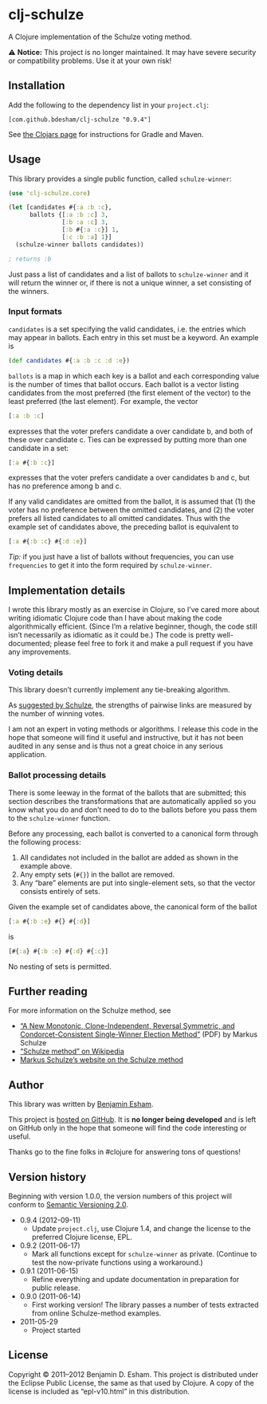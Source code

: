# clj-schulze

A Clojure implementation of the Schulze voting method.

⚠️ **Notice:** This project is no longer maintained. It may have severe security or compatibility problems. Use it at your own risk!

## Installation

Add the following to the dependency list in your `project.clj`:

    [com.github.bdesham/clj-schulze "0.9.4"]

See [the Clojars page][Clojars] for instructions for Gradle and Maven.

[Clojars]: https://clojars.org/com.github.bdesham/clj-schulze

## Usage

This library provides a single public function, called `schulze-winner`:

```clojure
(use 'clj-schulze.core)

(let [candidates #{:a :b :c},
      ballots {[:a :b :c] 3,
               [:b :a :c] 3,
               [:b #{:a :c}] 1,
               [:c :b :a] 1}]
  (schulze-winner ballots candidates))

; returns :b
```

Just pass a list of candidates and a list of ballots to `schulze-winner` and it will return the winner or, if there is not a unique winner, a set consisting of the winners.

### Input formats

`candidates` is a set specifying the valid candidates, i.e. the entries which may appear in ballots. Each entry in this set must be a keyword. An example is

```clojure
(def candidates #{:a :b :c :d :e})
```

`ballots` is a map in which each key is a ballot and each corresponding value is the number of times that ballot occurs. Each ballot is a vector listing candidates from the most preferred (the first element of the vector) to the least preferred (the last element). For example, the vector

```clojure
[:a :b :c]
```

expresses that the voter prefers candidate a over candidate b, and both of these over candidate c. Ties can be expressed by putting more than one candidate in a set:

```clojure
[:a #{:b :c}]
```

expresses that the voter prefers candidate a over candidates b and c, but has no preference among b and c.

If any valid candidates are omitted from the ballot, it is assumed that (1) the voter has no preference between the omitted candidates, and (2) the voter prefers all listed candidates to all omitted candidates. Thus with the example set of candidates above, the preceding ballot is equivalent to

```clojure
[:a #{:b :c} #{:d :e}]
```

*Tip:* if you just have a list of ballots without frequencies, you can use `frequencies` to get it into the form required by `schulze-winner`.

## Implementation details

I wrote this library mostly as an exercise in Clojure, so I’ve cared more about writing idiomatic Clojure code than I have about making the code algorithmically efficient. (Since I’m a relative beginner, though, the code still isn’t necessarily as idiomatic as it could be.) The code is pretty well-documented; please feel free to fork it and make a pull request if you have any improvements.

### Voting details

This library doesn’t currently implement any tie-breaking algorithm.

As [suggested by Schulze](http://home.versanet.de/~chris1-schulze/schulze1.pdf), the strengths of pairwise links are measured by the number of winning votes.

I am not an expert in voting methods or algorithms. I release this code in the hope that someone will find it useful and instructive, but it has not been audited in any sense and is thus not a great choice in any serious application.

### Ballot processing details

There is some leeway in the format of the ballots that are submitted; this section describes the transformations that are automatically applied so you know what you do and don’t need to do to the ballots before you pass them to the `schulze-winner` function.

Before any processing, each ballot is converted to a canonical form through the following process:

1. All candidates not included in the ballot are added as shown in the example above.
2. Any empty sets (`#{}`) in the ballot are removed.
3. Any “bare” elements are put into single-element sets, so that the vector consists entirely of sets.

Given the example set of candidates above, the canonical form of the ballot

```clojure
[:a #{:b :e} #{} #{:d}]
```

is

```clojure
[#{:a} #{:b :e} #{:d} #{:c}]
```

No nesting of sets is permitted.

## Further reading

For more information on the Schulze method, see

* [“A New Monotonic, Clone-Independent, Reversal Symmetric, and Condorcet-Consistent Single-Winner Election Method”](http://home.versanet.de/~chris1-schulze/schulze1.pdf) (PDF) by Markus Schulze
* [“Schulze method” on Wikipedia](http://en.wikipedia.org/wiki/Schulze_method)
* [Markus Schulze’s website on the Schulze method](http://m-schulze.webhop.net/)

## Author

This library was written by [Benjamin Esham](https://esham.io).

This project is [hosted on GitHub](https://github.com/bdesham/clj-schulze). It is **no longer being developed** and is left on GitHub only in the hope that someone will find the code interesting or useful.

Thanks go to the fine folks in #clojure for answering tons of questions!

## Version history

Beginning with version 1.0.0, the version numbers of this project will conform to [Semantic Versioning 2.0](http://semver.org/spec/v2.0.0.html).

* 0.9.4 (2012-09-11)
    - Update `project.clj`, use Clojure 1.4, and change the license to the preferred Clojure license, EPL.
* 0.9.2 (2011-06-17)
    - Mark all functions except for `schulze-winner` as private. (Continue to test the now-private functions using a workaround.)
* 0.9.1 (2011-06-15)
    - Refine everything and update documentation in preparation for public release.
* 0.9.0 (2011-06-14)
    - First working version! The library passes a number of tests extracted from online Schulze-method examples.
* 2011-05-29
    - Project started

## License

Copyright © 2011–2012 Benjamin D. Esham. This project is distributed under the Eclipse Public License, the same as that used by Clojure. A copy of the license is included as “epl-v10.html” in this distribution.
